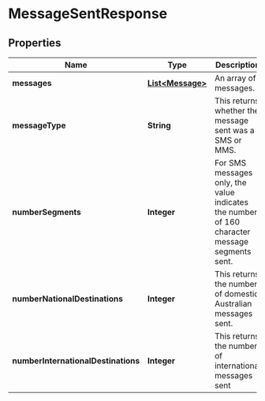 
# MessageSentResponse

## Properties
Name | Type | Description | Notes
------------ | ------------- | ------------- | -------------
**messages** | [**List&lt;Message&gt;**](Message.md) | An array of messages. | 
**messageType** | **String** | This returns whether the message sent was a SMS or MMS. | 
**numberSegments** | **Integer** | For SMS messages only, the value indicates the number of 160 character message segments sent. | 
**numberNationalDestinations** | **Integer** | This returns the number of domestic Australian messages sent. |  [optional]
**numberInternationalDestinations** | **Integer** | This returns the number of international messages sent |  [optional]



